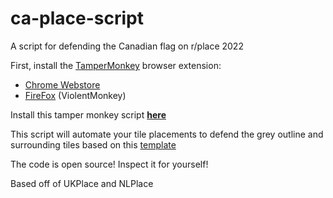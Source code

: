 # ca-place-script
A script for defending the Canadian flag on r/place 2022

First, install the [TamperMonkey](https://www.tampermonkey.net/) browser extension:
- [Chrome Webstore](https://chrome.google.com/webstore/detail/tampermonkey/dhdgffkkebhmkfjojejmpbldmpobfkfo?hl=en)
 - [FireFox](https://addons.mozilla.org/en-US/firefox/addon/violentmonkey/) (ViolentMonkey)

Install this tamper monkey script **[here](https://raw.githubusercontent.com/ca-place/ca-place-script/main/script.js)**

This script will automate your tile placements to defend the grey outline and surrounding tiles based on this [template](https://i.imgur.com/fufnTeR.png)

The code is open source! Inspect it for yourself!

Based off of UKPlace and NLPlace
